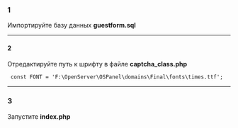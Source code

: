 
### 1
Импортируйте базу данных **guestform.sql**
***
#### 2
Отредактируйте путь к шрифту в файле **captcha_class.php**

``` const FONT = 'F:\OpenServer\OSPanel\domains\Final\fonts\times.ttf';```
***
### 3
Запустите **index.php**
